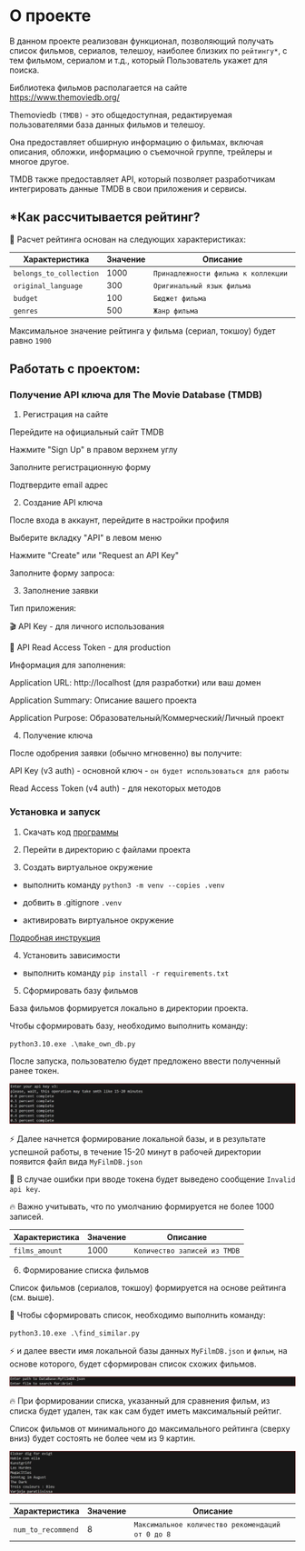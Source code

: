# О проекте

В данном проекте реализован функционал, позволяющий получать список фильмов, сериалов, телешоу, 
наиболее близких по ``рейтингу*``, с тем фильмом, сериалом и т.д., который Пользователь укажет для поиска.

Библиотека фильмов располагается на сайте https://www.themoviedb.org/

Themoviedb ``(TMDB)`` - это общедоступная, редактируемая пользователями база данных фильмов и телешоу.

Она предоставляет обширную информацию о фильмах, включая описания, обложки, информацию о съемочной группе, 
трейлеры и многое другое. 

TMDB также предоставляет API, который позволяет разработчикам интегрировать данные TMDB в свои приложения 
и сервисы.

## *Как рассчитывается рейтинг?

💪 Расчет рейтинга основан на следующих характеристиках:

| Характеристика | Значение | Описание |
|----------------|----------|----------|
| `belongs_to_collection` | 1000 | `Принадлежности фильма к коллекции `|
| `original_language` | 300 | `Оригинальный язык фильма` |
| `budget` | 100 | `Бюджет фильма` |
| `genres` | 500 | `Жанр фильма` |

Максимальное значение рейтинга у фильма (сериал, токшоу) будет равно `1900`

## Работать с проектом:

### Получение API ключа для The Movie Database (TMDB)

1. Регистрация на сайте

Перейдите на официальный сайт TMDB

Нажмите "Sign Up" в правом верхнем углу

Заполните регистрационную форму

Подтвердите email адрес

2. Создание API ключа

После входа в аккаунт, перейдите в настройки профиля

Выберите вкладку "API" в левом меню

Нажмите "Create" или "Request an API Key"

Заполните форму запроса:

3. Заполнение заявки

Тип приложения:

🎬 API Key - для личного использования

🏢 API Read Access Token - для production

Информация для заполнения:

Application URL: http://localhost (для разработки) или ваш домен

Application Summary: Описание вашего проекта

Application Purpose: Образовательный/Коммерческий/Личный проект

4. Получение ключа

После одобрения заявки (обычно мгновенно) вы получите:

API Key (v3 auth) - основной ключ - `он будет использоваться для работы`

Read Access Token (v4 auth) - для некоторых методов

### Установка и запуск

1) Скачать код [программы](https://github.com/devmanorg/tmdb_api)

2) Перейти в директорию с файлами проекта

3) Создать виртуальное окружение

 - выполнить команду ```python3 -m venv --copies .venv```

 - добвить в .gitignore `.venv`

 - активировать виртуальное окружение

 [Подробная инструкция](https://dvmn.org/encyclopedia/pip/pip_virtualenv/)

4) Установить зависимости

 - выполнить команду ```pip install -r requirements.txt```

5) Сформировать базу фильмов

База фильмов формируется локально в директории проекта.

Чтобы сформировать базу, необходимо выполнить команду:

``python3.10.exe .\make_own_db.py``

После запуска, пользователю будет предложено ввести полученный ранее токен.

![alt text](https://github.com/EDU-DevMan/tmdb_api/blob/main/images/persent_01.JPG?raw=true)

⚡ Далее начнется формирование локальной базы, и в результате успешной работы, в течение 15-20 минут в 
рабочей директории появится файл вида ``MyFilmDB.json``

🥺 В случае ошибки при вводе токена будет выведено сообщение ``Invalid api key``.

🔥 Важно учитывать, что по умолчанию формируется не более 1000 записей.

| Характеристика | Значение | Описание |
|----------------|----------|----------|
| `films_amount` | 1000 | `Количество записей из TMDB`|

6) Формирование списка фильмов

Список фильмов (сериалов, токшоу) формируется на основе рейтинга (см. выше).

🎯 Чтобы сформировать список, необходимо выполнить команду:

``python3.10.exe .\find_similar.py``

⚡ и далее ввести имя локальной базы данных ``MyFilmDB.json`` и ``фильм``, на основе которого, будет 
сформирован список схожих фильмов.

![alt text](https://github.com/EDU-DevMan/tmdb_api/blob/main/images/films_02.JPG?raw=true)

🔥 При формировании списка, указанный для сравнения фильм, из списка будет удален, так как сам будет иметь 
максимальный рейтиг.

Список фильмов от минимального до максимального рейтинга (сверху вниз) будет состоять не более чем из 9 картин.

![alt text](https://github.com/EDU-DevMan/tmdb_api/blob/main/images/films_01.JPG?raw=true)

| Характеристика | Значение | Описание |
|----------------|----------|----------|
| `num_to_recommend` | 8 | `Максимальное количество рекомендаций от 0 до 8` |

